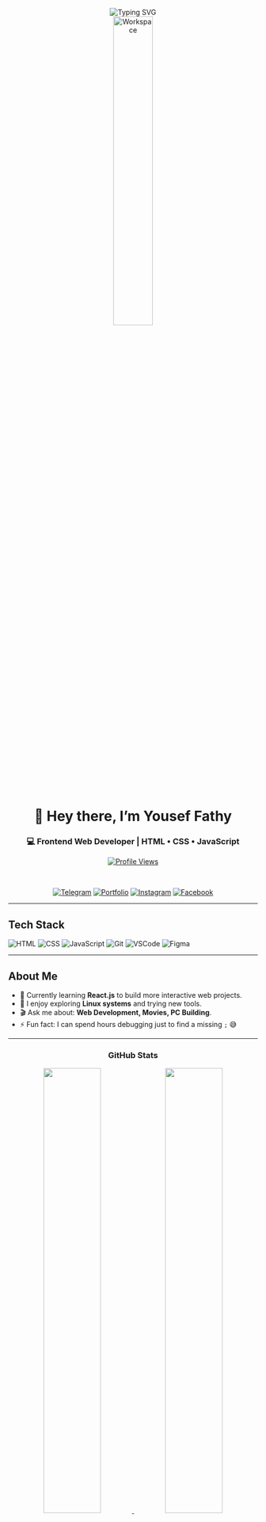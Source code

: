 <div align="center">

![Typing SVG](https://readme-typing-svg.herokuapp.com?font=Fira+Code&size=28&duration=3000&pause=1000&color=1E90FF&center=true&vCenter=true&width=600&lines=Hi+I'm+Yousef+Fathy;Frontend+Web+Developer;HTML+%7C+CSS+%7C+JavaScript)  
<img src="https://github.com/SP-XD/SP-XD/blob/main/images/dev-working_rounded.gif?raw=true" alt="Workspace" width="40%"/>  

# 👋 Hey there, I’m **Yousef Fathy**  
### 💻 Frontend Web Developer | HTML • CSS • JavaScript  

[![Profile Views](https://komarev.com/ghpvc/?username=youseffathy&style=flat&color=orange&label=PROFILE+VIEWS)](https://github.com/youseffathy)   

<br/>

[![Telegram](https://img.shields.io/badge/Telegram-grey?style=flat&logo=telegram)](https://t.me/You7efFathy)
[![Portfolio](https://img.shields.io/badge/Portfolio-1E90FF?style=flat&logo=google-chrome&logoColor=white)](https://yousef2662.github.io/wd.digitals/)
[![Instagram](https://img.shields.io/badge/Instagram-E4405F?style=flat&logo=instagram&logoColor=white)](https://www.instagram.com/you7ef_fathy?igsh=b2R6aHVmeGd1aTI0&utm_source=qr)
[![Facebook](https://img.shields.io/badge/Facebook-1877F2?style=flat&logo=facebook&logoColor=white)](https://www.facebook.com/share/19NwWuipP6/?mibextid=wwXIfr)  

</div>

---

##  Tech Stack

![HTML](https://img.shields.io/badge/HTML5-E34F26?style=flat&logo=html5&logoColor=white)
![CSS](https://img.shields.io/badge/CSS3-1572B6?style=flat&logo=css3&logoColor=white)
![JavaScript](https://img.shields.io/badge/JavaScript-323330?style=flat&logo=javascript&logoColor=F7DF1E)
![Git](https://img.shields.io/badge/GIT-E44C30?style=flat&logo=git&logoColor=white)
![VSCode](https://img.shields.io/badge/VSCode-0078D4?style=flat&logo=visualstudiocode&logoColor=white)
![Figma](https://img.shields.io/badge/Figma-F24E1E?style=flat&logo=figma&logoColor=white)

---

##  About Me

- 🚀 Currently learning **React.js** to build more interactive web projects.  
- 🐧 I enjoy exploring **Linux systems** and trying new tools.  
- 🎬 Ask me about: **Web Development, Movies, PC Building**.  
- ⚡ Fun fact: I can spend hours debugging just to find a missing `;` 😅

---

<div align="center">

###  GitHub Stats

<a href="https://github.com/yousef2662">
  <img src="https://github-readme-stats.vercel.app/api?username=yousef2662&show_icons=true&theme=tokyonight" width="48%"/>
  <img src="https://github-readme-stats.vercel.app/api/top-langs/?username=yousef2662&layout=compact&theme=tokyonight" width="48%"/>
</a>

---

###  Code Cycle

<img src="https://raw.githubusercontent.com/Tarikul-Islam-Anik/Animated-Fluent-Emojis/master/Emojis/Smilies/Face%20with%20Spiral%20Eyes.png" width="10%" alt="Bug!" />  
<img src="https://raw.githubusercontent.com/Tarikul-Islam-Anik/Animated-Fluent-Emojis/master/Emojis/Smilies/Relieved%20Face.png" width="10%" alt="Fixed!" />  
<img src="https://raw.githubusercontent.com/Tarikul-Islam-Anik/Animated-Fluent-Emojis/master/Emojis/Smilies/Astonished%20Face.png" width="10%" alt="Magic!" />

</div>
